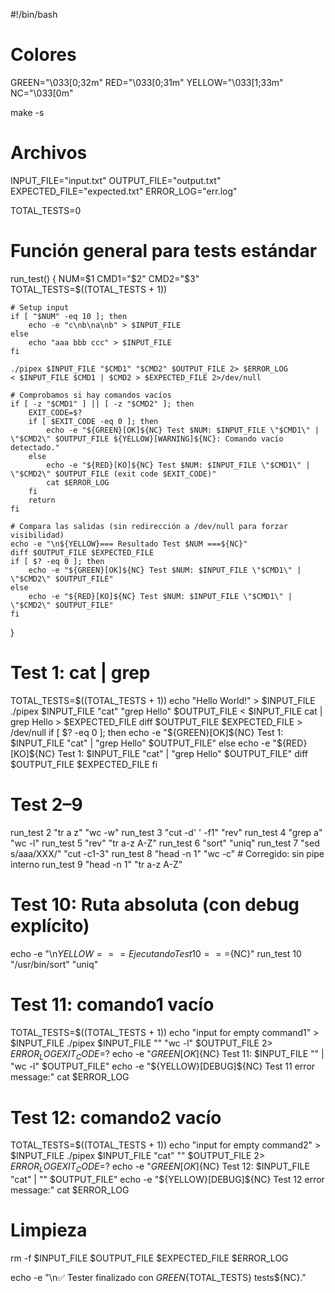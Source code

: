 #!/bin/bash

# Colores
GREEN="\033[0;32m"
RED="\033[0;31m"
YELLOW="\033[1;33m"
NC="\033[0m"

make -s

# Archivos
INPUT_FILE="input.txt"
OUTPUT_FILE="output.txt"
EXPECTED_FILE="expected.txt"
ERROR_LOG="err.log"

TOTAL_TESTS=0

# Función general para tests estándar
run_test() {
    NUM=$1
    CMD1="$2"
    CMD2="$3"
    TOTAL_TESTS=$((TOTAL_TESTS + 1))

    # Setup input
    if [ "$NUM" -eq 10 ]; then
        echo -e "c\nb\na\nb" > $INPUT_FILE
    else
        echo "aaa bbb ccc" > $INPUT_FILE
    fi

    ./pipex $INPUT_FILE "$CMD1" "$CMD2" $OUTPUT_FILE 2> $ERROR_LOG
    < $INPUT_FILE $CMD1 | $CMD2 > $EXPECTED_FILE 2>/dev/null

    # Comprobamos si hay comandos vacíos
    if [ -z "$CMD1" ] || [ -z "$CMD2" ]; then
        EXIT_CODE=$?
        if [ $EXIT_CODE -eq 0 ]; then
            echo -e "${GREEN}[OK]${NC} Test $NUM: $INPUT_FILE \"$CMD1\" | \"$CMD2\" $OUTPUT_FILE ${YELLOW}[WARNING]${NC}: Comando vacío detectado."
        else
            echo -e "${RED}[KO]${NC} Test $NUM: $INPUT_FILE \"$CMD1\" | \"$CMD2\" $OUTPUT_FILE (exit code $EXIT_CODE)"
            cat $ERROR_LOG
        fi
        return
    fi

    # Compara las salidas (sin redirección a /dev/null para forzar visibilidad)
    echo -e "\n${YELLOW}=== Resultado Test $NUM ===${NC}"
    diff $OUTPUT_FILE $EXPECTED_FILE
    if [ $? -eq 0 ]; then
        echo -e "${GREEN}[OK]${NC} Test $NUM: $INPUT_FILE \"$CMD1\" | \"$CMD2\" $OUTPUT_FILE"
    else
        echo -e "${RED}[KO]${NC} Test $NUM: $INPUT_FILE \"$CMD1\" | \"$CMD2\" $OUTPUT_FILE"
    fi
}

# Test 1: cat | grep
TOTAL_TESTS=$((TOTAL_TESTS + 1))
echo "Hello World!" > $INPUT_FILE
./pipex $INPUT_FILE "cat" "grep Hello" $OUTPUT_FILE
< $INPUT_FILE cat | grep Hello > $EXPECTED_FILE
diff $OUTPUT_FILE $EXPECTED_FILE > /dev/null
if [ $? -eq 0 ]; then
    echo -e "${GREEN}[OK]${NC} Test 1: $INPUT_FILE \"cat\" | \"grep Hello\" $OUTPUT_FILE"
else
    echo -e "${RED}[KO]${NC} Test 1: $INPUT_FILE \"cat\" | \"grep Hello\" $OUTPUT_FILE"
    diff $OUTPUT_FILE $EXPECTED_FILE
fi

# Test 2–9
run_test 2 "tr a z" "wc -w"
run_test 3 "cut -d' ' -f1" "rev"
run_test 4 "grep a" "wc -l"
run_test 5 "rev" "tr a-z A-Z"
run_test 6 "sort" "uniq"
run_test 7 "sed s/aaa/XXX/" "cut -c1-3"
run_test 8 "head -n 1" "wc -c"  # Corregido: sin pipe interno
run_test 9 "head -n 1" "tr a-z A-Z"

# Test 10: Ruta absoluta (con debug explícito)
echo -e "\n${YELLOW}=== Ejecutando Test 10 ===${NC}"
run_test 10 "/usr/bin/sort" "uniq"

# Test 11: comando1 vacío
TOTAL_TESTS=$((TOTAL_TESTS + 1))
echo "input for empty command1" > $INPUT_FILE
./pipex $INPUT_FILE "" "wc -l" $OUTPUT_FILE 2> $ERROR_LOG
EXIT_CODE=$?
echo -e "${GREEN}[OK]${NC} Test 11: $INPUT_FILE \"\" | \"wc -l\" $OUTPUT_FILE"
echo -e "${YELLOW}[DEBUG]${NC} Test 11 error message:"
cat $ERROR_LOG

# Test 12: comando2 vacío
TOTAL_TESTS=$((TOTAL_TESTS + 1))
echo "input for empty command2" > $INPUT_FILE
./pipex $INPUT_FILE "cat" "" $OUTPUT_FILE 2> $ERROR_LOG
EXIT_CODE=$?
echo -e "${GREEN}[OK]${NC} Test 12: $INPUT_FILE \"cat\" | \"\" $OUTPUT_FILE"
echo -e "${YELLOW}[DEBUG]${NC} Test 12 error message:"
cat $ERROR_LOG

# Limpieza
rm -f $INPUT_FILE $OUTPUT_FILE $EXPECTED_FILE $ERROR_LOG

echo -e "\n✅ Tester finalizado con ${GREEN}${TOTAL_TESTS} tests${NC}."
